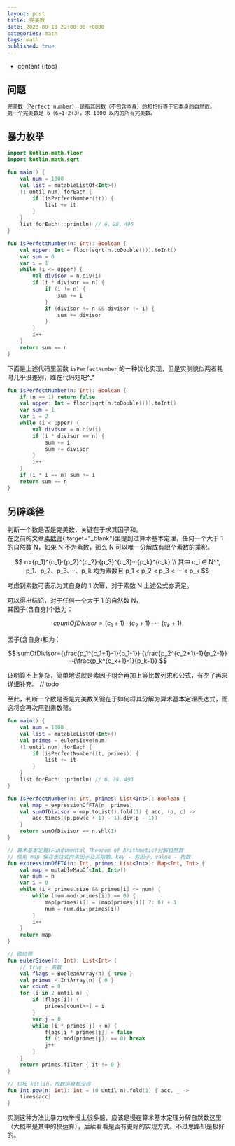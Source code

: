 ```yaml
---
layout: post
title: 完美数
date: 2023-09-18 22:00:00 +0800
categories: math
tags: math
published: true
---
```


* content
{:toc}

## 问题

```txt
完美数（Perfect number），是指其因数（不包含本身）的和恰好等于它本身的自然数。
第一个完美数是 6（6=1+2+3），求 1000 以内的所有完美数。
```

## 暴力枚举

```kotlin
import kotlin.math.floor
import kotlin.math.sqrt

fun main() {
    val num = 1000
    val list = mutableListOf<Int>()
    (1 until num).forEach {
        if (isPerfectNumber(it)) {
            list += it
        }
    }
    list.forEach(::println) // 6、28、496
}

fun isPerfectNumber(n: Int): Boolean {
    val upper: Int = floor(sqrt(n.toDouble())).toInt()
    var sum = 0
    var i = 1
    while (i <= upper) {
        val divisor = n.div(i)
        if (i * divisor == n) {
            if (i != n) {
                sum += i
            }
            if (divisor != n && divisor != i) {
                sum += divisor
            }
        }
        i++
    }
    return sum == n
}
```

下面是上述代码里函数 `isPerfectNumber` 的一种优化实现，但是实测貌似两者耗时几乎没差别，胜在代码短吧^_^

```kotlin
fun isPerfectNumber(n: Int): Boolean {
    if (n == 1) return false
    val upper: Int = floor(sqrt(n.toDouble())).toInt()
    var sum = 1
    var i = 2
    while (i < upper) {
        val divisor = n.div(i)
        if (i * divisor == n) {
            sum += i
            sum += divisor
        }
        i++
    }
    if (i * i == n) sum += i
    return sum == n
}
```

## 另辟蹊径

判断一个数是否是完美数，关键在于求其因子和。<br>
在之前的文章[素数筛](https://y4n9b0.github.io/2023/09/04/Prime-sieve/){:target="_blank"}里提到过算术基本定理，任何一个大于 1 的自然数 N，如果 N 不为素数，那么 N 可以唯一分解成有限个素数的乘积。

$$
    n={p_1}^{c_1}·{p_2}^{c_2}·{p_3}^{c_3}···{p_k}^{c_k} \\
    其中 c_i ∈ N^*, p_1、p_2、p_3、···、p_k 均为素数且 p_1 < p_2 < p_3 < ··· < p_k
$$

考虑到素数可表示为其自身的 1 次幂，对于素数 N 上述公式亦满足。

可以得出结论，对于任何一个大于 1 的自然数 N，<br>
其因子(含自身)个数为：

$$
    countOfDivisor=({c_1}+1)·({c_2}+1)···({c_k}+1)
$$

因子(含自身)和为：

$$
    sumOfDivisor={\frac{p_1^{c_1+1}-1}{p_1-1}}·{\frac{p_2^{c_2+1}-1}{p_2-1}}···{\frac{p_k^{c_k+1}-1}{p_k-1}}
$$

证明算不上复杂，简单地说就是素因子组合再加上等比数列求和公式，有空了再来详细补充。 // todo

至此，判断一个数是否是完美数关键在于如何将其分解为算术基本定理表达式，而这将会再次用到素数筛。

```kotlin
fun main() {
    val num = 1000
    val list = mutableListOf<Int>()
    val primes = eulerSieve(num)
    (1 until num).forEach {
        if (isPerfectNumber(it, primes)) {
            list += it
        }
    }
    list.forEach(::println) // 6、28、496
}

fun isPerfectNumber(n: Int, primes: List<Int>): Boolean {
    val map = expressionOfFTA(n, primes)
    val sumOfDivisor = map.toList().fold(1) { acc, (p, c) ->
        acc.times((p.pow(c + 1) - 1).div(p - 1))
    }
    return sumOfDivisor == n.shl(1)
}

// 算术基本定理(Fundamental Theorem of Arithmetic)分解自然数
// 使用 map 保存表达式的素因子及其指数，key - 素因子，value - 指数
fun expressionOfFTA(n: Int, primes: List<Int>): Map<Int, Int> {
    val map = mutableMapOf<Int, Int>()
    var num = n
    var i = 0
    while (i < primes.size && primes[i] <= num) {
        while (num.mod(primes[i]) == 0) {
            map[primes[i]] = (map[primes[i]] ?: 0) + 1
            num = num.div(primes[i])
        }
        i++
    }
    return map
}

// 欧拉筛
fun eulerSieve(n: Int): List<Int> {
    // true - 素数
    val flags = BooleanArray(n) { true }
    val primes = IntArray(n) { 0 }
    var count = 0
    for (i in 2 until n) {
        if (flags[i]) {
            primes[count++] = i
        }
        var j = 0
        while (i * primes[j] < n) {
            flags[i * primes[j]] = false
            if (i.mod(primes[j]) == 0) break
            j++
        }
    }
    return primes.filter { it != 0 }
}

// 垃圾 kotlin，指数运算都没得
fun Int.pow(n: Int): Int = (0 until n).fold(1) { acc, _ ->
    times(acc)
}
```

实测这种方法比暴力枚举慢上很多倍，应该是慢在算术基本定理分解自然数这里（大概率是其中的模运算），后续看看是否有更好的实现方式。不过思路却是极好的。

<!-- https://www.zhihu.com/zvideo/1412093812366368768 -->
<!-- https://brilliant.org/wiki/fundamental-theorem-of-arithmetic/ -->
<!-- https://blog.csdn.net/a675115471/article/details/107553091 -->
